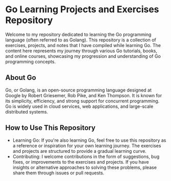 # Go Learning Projects and Exercises Repository
Welcome to my repository dedicated to learning the Go programming language (often referred to as Golang). This repository is a collection of exercises, projects, and notes that I have compiled while learning Go. The content here represents my journey through various Go tutorials, books, and online courses, showcasing my progression and understanding of Go programming concepts.

## About Go
Go, or Golang, is an open-source programming language designed at Google by Robert Griesemer, Rob Pike, and Ken Thompson. It is known for its simplicity, efficiency, and strong support for concurrent programming. Go is widely used in cloud services, web applications, and large-scale distributed systems.

## How to Use This Repository
- Learning Go: If you're also learning Go, feel free to use this repository as a reference or inspiration for your own learning journey. The exercises and projects are structured to provide a gradual learning curve.
- Contributing: I welcome contributions in the form of suggestions, bug fixes, or improvements to the exercises and projects. If you have insights or alternative approaches to solving these problems, please share them through issues or pull requests.